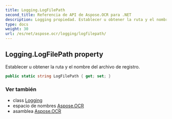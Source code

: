 ```yaml
---
title: Logging.LogFilePath
second_title: Referencia de API de Aspose.OCR para .NET
description: Logging propiedad. Establecer u obtener la ruta y el nombre del archivo de registro.
type: docs
weight: 30
url: /es/net/aspose.ocr/logging/logfilepath/
---
```

## Logging.LogFilePath property

Establecer u obtener la ruta y el nombre del archivo de registro.

```csharp
public static string LogFilePath { get; set; }
```

### Ver también

* class [Logging](../)
* espacio de nombres [Aspose.OCR](../../logging/)
* asamblea [Aspose.OCR](../../../)


